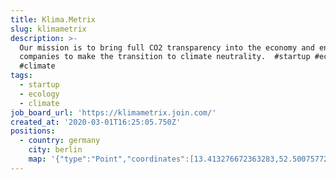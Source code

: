 ```yaml
---
title: Klima.Metrix
slug: klimametrix
description: >-
  Our mission is to bring full CO2 transparency into the economy and enable
  companies to make the transition to climate neutrality.  #startup #ecology
  #climate
tags:
  - startup
  - ecology
  - climate
job_board_url: 'https://klimametrix.join.com/'
created_at: '2020-03-01T16:25:05.750Z'
positions:
  - country: germany
    city: berlin
    map: '{"type":"Point","coordinates":[13.413276672363283,52.500757728600306]}'
---
```


